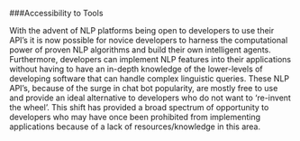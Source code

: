 ###Accessibility to Tools

With the advent of NLP platforms being open to developers to use their API’s it is now possible for novice developers to harness the computational power of proven NLP algorithms and build their own intelligent agents. Furthermore, developers can implement NLP features into their applications without having to have an in-depth knowledge of the lower-levels of developing software that can handle complex linguistic queries. These NLP API’s, because of the surge in chat bot popularity, are mostly free to use and provide an ideal alternative to developers who do not want to ‘re-invent the wheel’. This shift has provided a broad spectrum of opportunity to developers who may have once been prohibited from implementing applications because of a lack of resources/knowledge in this area. 


